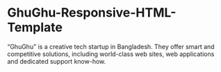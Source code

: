 # GhuGhu-Responsive-HTML-Template
“GhuGhu” is a creative tech startup in Bangladesh. They offer smart and competitive solutions, including world-class web sites, web applications and dedicated support know-how.
